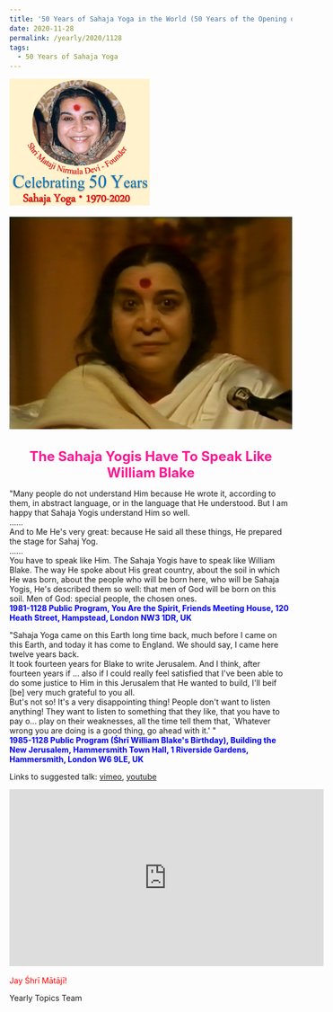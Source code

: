 ```yaml
---
title: '50 Years of Sahaja Yoga in the World (50 Years of the Opening of the Sahasrāra Chakra), Post 31 on the Birthday of Śhrī William Blake'
date: 2020-11-28
permalink: /yearly/2020/1128
tags:
  - 50 Years of Sahaja Yoga
---
```


<div style="text-align: left"><img src="/images/Celebrating50YearsSahajaYoga.png" width="250" /></div><br>

<div style="text-align: center"><img src="/images/image570.tiff" /></div>

<br>
<p style="color:DeepPink; text-align:center">
<font size="+2"><b>The Sahaja Yogis Have To Speak Like William Blake</b><br></font>
</p>

<p>
"Many people do not understand Him because He wrote it, according to them, in abstract language, or in the language that He understood. But I am happy that Sahaja Yogis understand Him so well.<br>
......<br>
And to Me He's very great: because He said all these things, He prepared the stage for Sahaj Yog. <br>
......<br>
You have to speak like Him. The Sahaja Yogis have to speak like William Blake. The way He spoke about His great country, about the soil in which He was born, about the people who will be born here, who will be Sahaja Yogis, He's described them so well: that men of God will be born on this soil. Men of God: special people, the chosen ones.<br>
<font color="blue"><b>1981-1128 Public Program, You Are the Spirit, Friends Meeting House, 120 Heath Street, Hampstead, London NW3 1DR, UK</b></font><br>
</p>

<p>
"Sahaja Yoga came on this Earth long time back, much before I came on this Earth, and today it has come to England. We should say, I came here twelve years back.<br>
It took fourteen years for Blake to write Jerusalem. And I think, after fourteen years if ... also if I could really feel satisfied that I've been able to do some justice to Him in this Jerusalem that He wanted to build, I'll beif [be] very much grateful to you all.<br>
But's not so! It's a very disappointing thing! People don't want to listen anything! They want to listen to something that they like, that you have to pay o... play on their weaknesses, all the time tell them that, `Whatever wrong you are doing is a good thing, go ahead with it.' "<br>
<font color="blue"><b>1985-1128 Public Program (Śhrī William Blake's Birthday), Building the New Jerusalem, Hammersmith Town Hall, 1 Riverside Gardens, Hammersmith, London W6 9LE, UK</b></font><br>
</p>

Links to suggested talk: <a href="https://vimeo.com/393389802"> vimeo</a>, <a href="https://www.youtube.com/watch?v=4ZgPSvyDDS8"> youtube</a><br>

<iframe width="560" height="315" src="https://www.youtube.com/embed/4ZgPSvyDDS8" frameborder="0" allow="accelerometer; autoplay; clipboard-write; encrypted-media; gyroscope; picture-in-picture" allowfullscreen></iframe>

<p style="color:red;">Jay Śhrī Mātājī!<br></p>

Yearly Topics Team